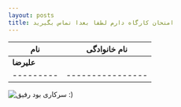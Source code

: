 ```yaml
---
layout: posts
title: امتحان کارگاه دارم لطفا بعدا تماس بگیرید 
---
```


|**نام** |**نام خانوادگی**|
|---------|----------------|
|**علیرضا**||**عیوضی**|
|---------|----------------|

![سرکاری بود رفیق :)](/assetsSs/images/ehda.jpg)


